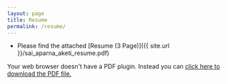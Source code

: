 ```yaml
---
layout: page
title: Resume
permalink: /resume/
---
```


* Please find the attached [Resume (3 Page)]({{ site.url }}/sai_aparna_aketi_resume.pdf)

<object data="/sai_aparna_aketi_resume.pdf" width="1000" height="1000" type='application/pdf'/><p>Your web browser doesn't have a PDF plugin.
  Instead you can <a href="/sai_aparna_aketi_resume.pdf">click here to
  download the PDF file.</a></p>

